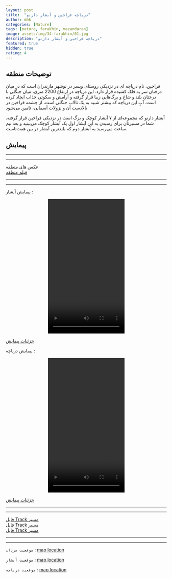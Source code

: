 ```yaml
---
layout: post
title:  "دریاچه فراخین و آبشار دارنو"
author: mhk
categories: [Nature]
tags: [nature, farakhin, mazandaran]
image: assets/img/34-farakhin/01.jpg
description: "دریاچه فراخین و آبشار دارنو"
featured: true
hidden: true
rating: 4
---
```


## توضیحات منطقه
فراخین، نام دریاچه ای در نزدیکی روستای ویسر در نوشهر مازندران است که در میان درختان سر به فلک کشیده قرار دارد. این دریاچه در ارتفاع 2200 متری، میان جنگلی با درختان بلند و شاخ و برگ‌هایی زیبا قرار گرفته و آرامش و سکوتی جذاب ایجاد کرده است. آبِ این دریاچه که بیشتر شبیه به یک تالاب جنگلی است، از چشمه فراخین در بالادست آن و نزولات آسمانی، تامین می‌شود  

آبشار دارنو که مجموعه‌ای از ۷ آبشار کوچک و بزگ است در نزدیکی فراخین قرار گرفته. شما در مسیرتان برای رسیدن به این آبشار اول یک آبشار کوچک می‌بینید و بعد نیم ساعت می‌رسید به آبشار دوم که بلندترین آبشار در بین هفت‌تاست.  

## پیمایش


---
---

[عکس های منطقه](https://www.instagram.com/p/CZn2mCBDJ0E/)  
[فیلم منطقه]()  

---
---

پیمایش آبشار : 

<p align="center">
<video width="240" height="420" controls>
  <source src="/assets/img/34-farakhin/01.mp4" type="video/mp4">
</video>
</p>

[جزئیات پیمایش](/assets/img/34-farakhin/98.jpg)  


پیمایش دریاچه : 

<p align="center">
<video width="240" height="420" controls>
  <source src="/assets/img/34-farakhin/02.mp4" type="video/mp4">
</video>
</p>

[جزئیات پیمایش](/assets/img/34-farakhin/99.jpg)  

---
---

[فایل Track مسیر](/assets/img/34-farakhin/01.gpx)  
[فایل Track مسیر](/assets/img/34-farakhin/02.gpx)  
[فایل Track مسیر](/assets/img/34-farakhin/03.gpx)  

---
---

`موقعیت مرداب` : [map location](https://www.google.com/maps/place/Men's+Restroom/@36.604509,51.3809318,19z/data=!4m13!1m7!3m6!1s0x3f8ea6906ee0aced:0xfe4a6e2f842f2e72!2sChalus,+Mazandaran+Province!3b1!8m2!3d36.6459174!4d51.406979!3m4!1s0x3f8ea0d0997bd46d:0x63b71faf24860d5e!8m2!3d36.6044707!4d51.3821179)  

`موقعیت آبشار` : [map location](https://www.google.com/maps/place/%D8%A2%D8%A8%D8%B4%D8%A7%D8%B1+%D8%AF%D8%A7%D8%B1%D9%86%D9%88%E2%80%AD/@36.5405007,51.520289,15.78z/data=!4m12!1m6!3m5!1s0x0:0x67aab4312ffe062a!2z2K_YsduM2KfahtmHINmB2LHYp9iu24zZhg!8m2!3d36.5322296!4d51.5090078!3m4!1s0x0:0x46a294cb5e458d6b!8m2!3d36.54394!4d51.527935)  

`موقعیت دریاچه` : [map location](https://www.google.com/maps/place/%D8%AF%D8%B1%DB%8C%D8%A7%DA%86%D9%87+%D9%81%D8%B1%D8%A7%D8%AE%DB%8C%D9%86%E2%80%AD/@36.5322296,51.5090078,15z/data=!4m2!3m1!1s0x0:0x67aab4312ffe062a?sa=X&ved=2ahUKEwjni-X03N31AhWKHRQKHQk8AMYQ_BJ6BAgwEAU)  